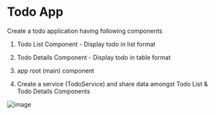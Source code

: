 # Todo App

Create a todo application having following components

1. Todo List Component - Display todo in list format

2. Todo Details Component - Display todo in table format

3. app root (main) component

4. Create a service (TodoService) and share data amongst Todo List & Todo Details Components

![image](https://user-images.githubusercontent.com/60281508/141653750-ca0ca07e-4899-434c-a255-3db07a452e7b.png)
